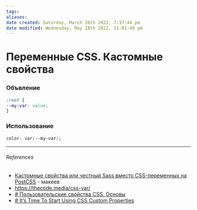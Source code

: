```yaml
---
tags: 
aliases: 
date created: Saturday, March 26th 2022, 7:37:44 pm
date modified: Wednesday, May 18th 2022, 11:01:40 pm
---
```


# Переменные CSS. Кастомные свойства

### Объвление

```css
:root {
--my-var: value;
}
```

### Использование

```css
color: var(--my-var);
```

---

###### References

- [Кастомные свойства или честный Sass вместо CSS-переменных на PostCSS](https://www.youtube.com/watch?v=nbN22yqEgM0) - макеев
- https://thecode.media/css-var/
- [# Пользовательские свойства CSS. Основы](http://zmeika.name/2017/03/02/custom-css-properties-basics.html)
- [# It’s Time To Start Using CSS Custom Properties](https://www.smashingmagazine.com/2017/04/start-using-css-custom-properties/)
